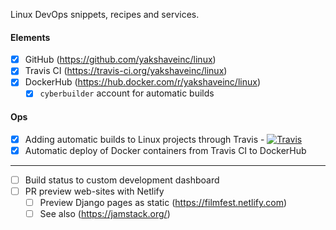 Linux DevOps snippets, recipes and services.

#### Elements

* [x] GitHub (https://github.com/yakshaveinc/linux)
* [x] Travis CI (https://travis-ci.org/yakshaveinc/linux)
* [x] DockerHub (https://hub.docker.com/r/yakshaveinc/linux)
  * [x] `cyberbuilder` account for automatic builds

#### Ops

* [x] Adding automatic builds to Linux projects through Travis - [![Travis](https://img.shields.io/travis/yakshaveinc/linux.svg)](https://travis-ci.org/yakshaveinc/linux)
* [x] Automatic deploy of Docker containers from Travis CI to DockerHub

---
* [ ] Build status to custom development dashboard
* [ ] PR preview web-sites with Netlify
  * [ ] Preview Django pages as static (https://filmfest.netlify.com)
  * [ ] See also (https://jamstack.org/)

